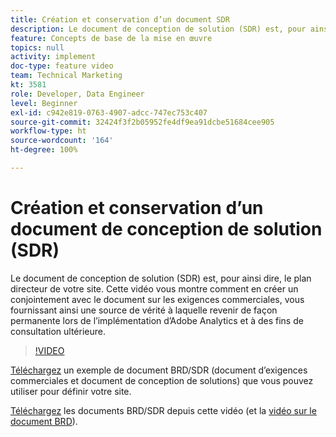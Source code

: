 ```yaml
---
title: Création et conservation d’un document SDR
description: Le document de conception de solution (SDR) est, pour ainsi dire, le plan directeur de votre site. Cette vidéo vous montre comment en créer un conjointement avec le document sur les exigences commerciales, vous fournissant ainsi une source de vérité à laquelle revenir de façon permanente lors de l’implémentation d’Adobe Analytics et à des fins de consultation ultérieure.
feature: Concepts de base de la mise en œuvre
topics: null
activity: implement
doc-type: feature video
team: Technical Marketing
kt: 3581
role: Developer, Data Engineer
level: Beginner
exl-id: c942e819-0763-4907-adcc-747ec753c407
source-git-commit: 32424f3f2b05952fe4df9ea91dcbe51684cee905
workflow-type: ht
source-wordcount: '164'
ht-degree: 100%

---
```


# Création et conservation d’un document de conception de solution (SDR)

Le document de conception de solution (SDR) est, pour ainsi dire, le plan directeur de votre site. Cette vidéo vous montre comment en créer un conjointement avec le document sur les exigences commerciales, vous fournissant ainsi une source de vérité à laquelle revenir de façon permanente lors de l’implémentation d’Adobe Analytics et à des fins de consultation ultérieure.

>[!VIDEO](https://video.tv.adobe.com/v/28754/?quality=12)

[Téléchargez](https://analytics.enablementadobe.com/files/brd-sdr-sample-template.xlsx) un exemple de document BRD/SDR (document dʼexigences commerciales et document de conception de solutions) que vous pouvez utiliser pour définir votre site.

[Téléchargez](https://analytics.enablementadobe.com/files/geometrixx-clothiers-brd-sdr.xlsx) les documents BRD/SDR depuis cette vidéo (et la [vidéo sur le document BRD](creating-a-business-requirements-document.md)).
